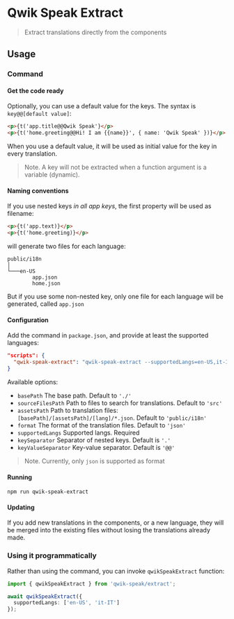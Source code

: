 # Qwik Speak Extract

> Extract translations directly from the components

## Usage
### Command
#### Get the code ready
Optionally, you can use a default value for the keys. The syntax is `key@@[default value]`:
```html
<p>{t('app.title@@Qwik Speak'}</p>
<p>{t('home.greeting@@Hi! I am {{name}}', { name: 'Qwik Speak' })}</p>

```
When you use a default value, it will be used as initial value for the key in every translation.

> Note. A key will not be extracted when a function argument is a variable (dynamic).

#### Naming conventions
If you use nested keys _in all app keys_, the first property will be used as filename:
```html
<p>{t('app.text)}</p>
<p>{t('home.greeting)}</p>
```
will generate two files for each language:
```
public/i18n
│   
└───en-US
        app.json
        home.json
```
But if you use some non-nested key, only one file for each language will be generated, called `app.json`

#### Configuration
Add the command in `package.json`, and provide at least the supported languages:
```json
"scripts": {
  "qwik-speak-extract": "qwik-speak-extract --supportedLangs=en-US,it-IT"
}
```
Available options:
- `basePath` The base path. Default to `'./'`
- `sourceFilesPath` Path to files to search for translations. Default to `'src'`
- `assetsPath` Path to translation files: `[basePath]/[assetsPath]/[lang]/*.json`. Default to `'public/i18n'`
- `format` The format of the translation files. Default to `'json'`
- `supportedLangs` Supported langs. Required
- `keySeparator` Separator of nested keys. Default is `'.'`
- `keyValueSeparator` Key-value separator. Default is `'@@'`

> Note. Currently, only `json` is supported as format

#### Running
```shell
npm run qwik-speak-extract
```

#### Updating
If you add new translations in the components, or a new language, they will be merged into the existing files without losing the translations already made.

### Using it programmatically
Rather than using the command, you can invoke `qwikSpeakExtract` function:
```typescript
import { qwikSpeakExtract } from 'qwik-speak/extract';

await qwikSpeakExtract({
  supportedLangs: ['en-US', 'it-IT']
});
```
